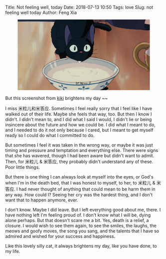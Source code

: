 Title: Not feeling well, today
Date: 2018-07-13 10:50
Tags: love
Slug: not feeling well today
Author: Feng Xia

<figure class="col s12">
  <img src="/images/kiki.png"/>
</figure>

But this screenshot from [kiki][1] brightens my day ~~

I miss 米粒儿和米答应. Sometimes I feel really sorry that I feel like
I have walked out of their life. Maybe she feels that way, too. But
then I know I didn't. I didn't mean to, and I did what I said I would,
I didn't lie or being insincere about the future and how we could
be. I did what I meant to do, and I needed to do it not only because I
cared, but I meant to get myself ready so I could do what I committed
to do.

But sometimes I feel it was taken in the wrong way, or maybe it was
just timing and pressure and temptation and everything else. There
were signs that she has wavered, though I had been aware but didn't
want to admit. Then, for 米粒儿 & 米答应, they probably didn't
understand any of these. Poor little things.

But there is one thing I can always look at myself into the eyes, or
God's when I'm in the death bed, that I was honest to myself, to her,
to 米粒儿 & 米答应. I had never thought of anything that could mean to
be harm them in any way. How could I? Seeing her cry was the hardest
thing, and I don't want that to happen anymore, ever. 

I don't know. Maybe I did leave. But I left everything good about me,
there. I have nothing left I'm feeling proud of. I don't know what I
will be, dying alone perhaps. But that doesn't scare me a bit. Yes,
death is a relief, a closure. I would wish to see them again, to see
the smiles, the laughs, the meows and goofy moves, the song you sang,
and the talents that I have so admired and wished for your success and
happiness.

Like this lovely silly cat, it always brightens my day, like you have
done, to my life.

[1]: https://en.wikipedia.org/wiki/Kiki%27s_Delivery_Service
